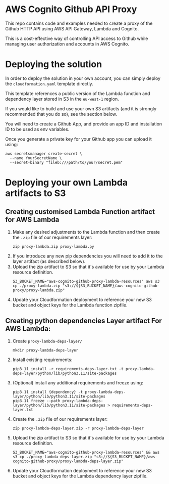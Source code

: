 # AWS Cognito Github API Proxy

This repo contains code and examples needed to create a proxy of the Github HTTP API using AWS API Gateway, Lambda and Cognito.

This is a cost-effective way of controlling API access to Github while managing user authorization and accounts in AWS Cognito. 

# Deploying the solution

In order to deploy the solution in your own account, you can simply deploy the `cloudformation.yaml` template directly.

This template references a public version of the Lambda function and dependency layer stored in S3 in the `eu-west-1` region.

If you would like to build and use your own S3 artifacts (and it is strongly recommended that you do so), see the section below.

You will need to create a Github App, and provide an app ID and installation ID to be used as env variables.

Once you generate a private key for your Github app you can upload it using:
```shell
aws secretsmanager create-secret \
  --name YourSecretName \
  --secret-binary "fileb:///path/to/your/secret.pem"
```

# Deploying your own Lambda artifacts to S3

## Creating customised Lambda Function artifact for AWS Lambda

1. Make any desired adjustments to the Lambda function and then create the `.zip` file of our requirements layer:
    ```shell
    zip proxy-lambda.zip proxy-lambda.py 
    ```
2. If you introduce any new pip dependencies you will need to add it to the layer artifact (as described below). 
3. Upload the zip artifact to S3 so that it's available for use by your Lambda resource definition.
    ```shell
    S3_BUCKET_NAME="aws-cognito-github-proxy-lambda-resources" aws s3 cp ./proxy-lambda.zip "s3://${S3_BUCKET_NAME}/aws-cognito-github-proxy/proxy-lambda.zip"
    ```
4. Update your Cloudformation deployment to reference your new S3 bucket and object keys for the Lambda function zipfile.

## Creating python dependencies Layer artifact For AWS Lambda:

1.  Create `proxy-lambda-deps-layer/`
    ```shell
    mkdir proxy-lambda-deps-layer
    ```
2. Install existing requirements:
    ```shell
    pip3.11 install -r requirements-deps-layer.txt -t proxy-lambda-deps-layer/python/lib/python3.11/site-packages
    ```
3. (Optional) install any additional requirements and freeze using:
   ```shell
   pip3.11 install {dependency} -t proxy-lambda-deps-layer/python/lib/python3.11/site-packages
   pip3.11 freeze --path proxy-lambda-deps-layer/python/lib/python3.11/site-packages > requirements-deps-layer.txt      
   ```
4. Create the `.zip` file of our requirements layer:
    ```shell
    zip proxy-lambda-deps-layer.zip -r proxy-lambda-deps-layer 
    ```
5. Upload the zip artifact to S3 so that it's available for use by your Lambda resource definition.
    ```shell
    S3_BUCKET_NAME="aws-cognito-github-proxy-lambda-resources" && aws s3 cp ./proxy-lambda-deps-layer.zip "s3://${S3_BUCKET_NAME}/aws-cognito-github-proxy/proxy-lambda-deps-layer.zip"
    ```
6. Update your Cloudformation deployment to reference your new S3 bucket and object keys for the Lambda dependency layer zipfile.
